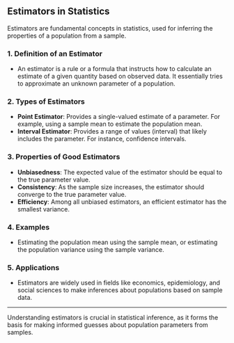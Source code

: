 ## Estimators in Statistics

Estimators are fundamental concepts in statistics, used for inferring the properties of a population from a sample.

### 1. **Definition of an Estimator**
- An estimator is a rule or a formula that instructs how to calculate an estimate of a given quantity based on observed data. It essentially tries to approximate an unknown parameter of a population.

### 2. **Types of Estimators**
- **Point Estimator**: Provides a single-valued estimate of a parameter. For example, using a sample mean to estimate the population mean.
- **Interval Estimator**: Provides a range of values (interval) that likely includes the parameter. For instance, confidence intervals.

### 3. **Properties of Good Estimators**
- **Unbiasedness**: The expected value of the estimator should be equal to the true parameter value.
- **Consistency**: As the sample size increases, the estimator should converge to the true parameter value.
- **Efficiency**: Among all unbiased estimators, an efficient estimator has the smallest variance.

### 4. **Examples**
- Estimating the population mean using the sample mean, or estimating the population variance using the sample variance.

### 5. **Applications**
- Estimators are widely used in fields like economics, epidemiology, and social sciences to make inferences about populations based on sample data.

---

Understanding estimators is crucial in statistical inference, as it forms the basis for making informed guesses about population parameters from samples.
